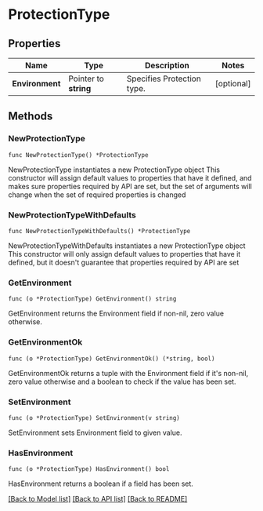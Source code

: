 # ProtectionType

## Properties

Name | Type | Description | Notes
------------ | ------------- | ------------- | -------------
**Environment** | Pointer to **string** | Specifies Protection type. | [optional] 

## Methods

### NewProtectionType

`func NewProtectionType() *ProtectionType`

NewProtectionType instantiates a new ProtectionType object
This constructor will assign default values to properties that have it defined,
and makes sure properties required by API are set, but the set of arguments
will change when the set of required properties is changed

### NewProtectionTypeWithDefaults

`func NewProtectionTypeWithDefaults() *ProtectionType`

NewProtectionTypeWithDefaults instantiates a new ProtectionType object
This constructor will only assign default values to properties that have it defined,
but it doesn't guarantee that properties required by API are set

### GetEnvironment

`func (o *ProtectionType) GetEnvironment() string`

GetEnvironment returns the Environment field if non-nil, zero value otherwise.

### GetEnvironmentOk

`func (o *ProtectionType) GetEnvironmentOk() (*string, bool)`

GetEnvironmentOk returns a tuple with the Environment field if it's non-nil, zero value otherwise
and a boolean to check if the value has been set.

### SetEnvironment

`func (o *ProtectionType) SetEnvironment(v string)`

SetEnvironment sets Environment field to given value.

### HasEnvironment

`func (o *ProtectionType) HasEnvironment() bool`

HasEnvironment returns a boolean if a field has been set.


[[Back to Model list]](../README.md#documentation-for-models) [[Back to API list]](../README.md#documentation-for-api-endpoints) [[Back to README]](../README.md)



